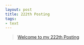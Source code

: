 ```yaml
---
layout: post
title: 222th Posting
tags: 
- text
---
```


> [Welcome to my 222th Posting](https://janghan-kor.tistory.com/997)